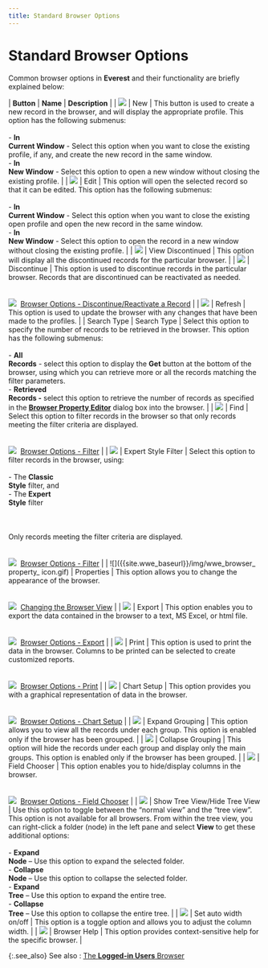 ```yaml
---
title: Standard Browser Options
---
```


# Standard Browser Options


Common browser options in **Everest**  and their functionality are briefly explained below:


| **Button** | **Name** | **Description** |
| ![]({{site.wwe_baseurl}}/img/wwe_standard_browser_options_new.gif) | New | This button is used to create a new record in the browser, and will  display the appropriate profile. This option has the following submenus:<br/><br/>- **In <br/> Current Window** - Select this option when you want to close the  existing profile, if any, and create the new record in the same window.<br/>- **In <br/> New Window** - Select this option to open a new window without closing  the existing profile. |
| ![]({{site.wwe_baseurl}}/img/wwe_standard_browser_options_edit.gif) | Edit | This option will open the selected record so that it can be edited.  This option has the following submenus:<br/><br/>- **In <br/> Current Window** - Select this option when you want to close the  existing open profile and open the new record in the same window.<br/>- **In <br/> New Window** - Select this option to open the record in a new window  without closing the existing profile. |
| ![]({{site.wwe_baseurl}}/img/wwe_standard_browser_options_view_discontinued.gif) | View Discontinued | This option will display all the discontinued records for the particular  browser. |
| ![]({{site.wwe_baseurl}}/img/wwe_standard_browser_options_discontinue.gif) | Discontinue | This option is used to discontinue records in the particular browser.  Records that are discontinued can be reactivated as needed.<br/><br/><br/>![]({{site.wwe_baseurl}}/img/lens.gif)  [Browser  Options - Discontinue/Reactivate a Record]({{site.wwe_baseurl}}/everest-client/ui/browsers/options/discontinue-reactivate-a-record/browser_options_-_discontinue_reactivate_a_record.html) |
| ![]({{site.wwe_baseurl}}/img/wwe_standard_browser_options_refresh.gif) | Refresh | This option is used to update the browser with any changes that have  been made to the profiles. |
| Search Type | Search Type | Select this option to specify the number of records to be retrieved  in the browser. This option has the following submenus:<br/><br/>- **All <br/> Records** - select this option to display the **Get**  button at the bottom of the browser, using which you can retrieve more  or all the records matching the filter parameters.<br/>- **Retrieved <br/> Records -** select this option to retrieve the number of records  as specified in the [**Browser Property Editor**]({{site.wwe_baseurl}}/everest-client/ui/browsers/options/property-editor/browser_property_editor_general_tab.html) dialog box  into the browser. |
| ![]({{site.wwe_baseurl}}/img/wwe_standard_browser_options_find_wwe.gif) | Find | Select this option to filter records in the browser so that only records  meeting the filter criteria are displayed.<br/><br/><br/>![]({{site.wwe_baseurl}}/img/lens.gif)  [Browser  Options - Filter]({{site.wwe_baseurl}}/everest-client/ui/browsers/options/filter/browser_options_filter.html) |
| ![]({{site.wwe_baseurl}}/img/wwe_standard_browser_options_expert_style_filter.gif) | Expert Style Filter | Select this option to filter records in the browser, using:<br/><br/>- The **Classic <br/> Style** filter, and<br/>- The **Expert <br/> Style** filter<br/><br/><br/><br/>Only records meeting the filter criteria are displayed.<br/><br/><br/>![]({{site.wwe_baseurl}}/img/lens.gif)  [Browser  Options - Filter]({{site.wwe_baseurl}}/everest-client/ui/browsers/options/filter/browser_options_filter.html) |
| ![]({{site.wwe_baseurl}}/img/wwe_browser_ property_ icon.gif) | Properties | This option allows you to change the appearance of the browser.<br/><br/><br/>![]({{site.wwe_baseurl}}/img/lens.gif)  [Changing  the Browser View]({{site.wwe_baseurl}}/everest-client/ui/browsers/options/property-editor/changing_the_browser_view.html) |
| ![]({{site.wwe_baseurl}}/img/wwe_standard_browser_options_export.gif) | Export | This option enables you to export the data contained in the browser  to a text, MS Excel, or html file.<br/><br/><br/>![]({{site.wwe_baseurl}}/img/lens.gif)  [Browser  Options - Export]({{site.wwe_baseurl}}/everest-client/ui/browsers/options/export/browser_options_export.html) |
| ![]({{site.wwe_baseurl}}/img/image1.gif) | Print | This option is used to print the data in the browser. Columns to be  printed can be selected to create customized reports.<br/><br/><br/>![]({{site.wwe_baseurl}}/img/lens.gif)  [Browser  Options - Print]({{site.wwe_baseurl}}/everest-client/ui/browsers/options/print/browser_options_print.html) |
| ![]({{site.wwe_baseurl}}/img/wwe_standard_browser_options_chart.gif) | Chart Setup | This option provides you with a graphical representation of data in  the browser.<br/><br/><br/>![]({{site.wwe_baseurl}}/img/lens.gif)  [Browser  Options - Chart Setup]({{site.wwe_baseurl}}/everest-client/ui/browsers/options/chart/browser_options_chart_setup.html) |
| ![]({{site.wwe_baseurl}}/img/wwe_standard_browser_options_expand_grouping_wwe.gif) | Expand Grouping | This option allows you to view all the records under each group. This  option is enabled only if the browser has been grouped. |
| ![]({{site.wwe_baseurl}}/img/wwe_standard_browser_options_collapse_grouping_wwe.gif) | Collapse Grouping | This option will hide the records under each group and display only  the main groups. This option is enabled only if the browser has been grouped. |
| ![]({{site.wwe_baseurl}}/img/wwe_standard_browser_options_field_chooser.gif) | Field Chooser | This option enables you to hide/display columns in the browser.<br/><br/><br/>![]({{site.wwe_baseurl}}/img/lens.gif)  [Browser  Options - Field Chooser]({{site.wwe_baseurl}}/everest-client/ui/browsers/options/field-chooser/browser_options_field_chooser.html) |
| ![]({{site.wwe_baseurl}}/img/wwe_standard_browser_options_show_tree_view_wwe.gif) | Show Tree View/Hide Tree View | Use this option to toggle between the “normal view” and the “tree view”.  This option is not available for all browsers. From within the tree view,  you can right-click a folder (node) in the left pane and select **View** to get these additional options:<br/><br/>- **Expand <br/> Node** – Use this option to expand the selected folder.<br/>- **Collapse <br/> Node** – Use this option to collapse the selected folder.<br/>- **Expand <br/> Tree** – Use this option to expand the entire tree.<br/>- **Collapse <br/> Tree** – Use this option to collapse the entire tree. |
| ![]({{site.wwe_baseurl}}/img/wwe_standard_browser_options_set_auto_width.gif) | Set auto width on/off | This option is a toggle option and allows you to adjust the column width. |
| ![]({{site.wwe_baseurl}}/img/wwe_standard_browser_profile_options_help.gif) | Browser Help | This option provides context-sensitive help for the specific browser. |



{:.see_also}
See also
: [The **Logged-in Users** Browser]({{site.wwe_baseurl}}/misc/the_logged_in_users_browser.html)
